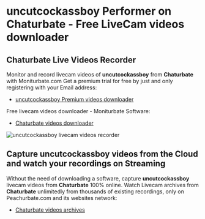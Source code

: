 # uncutcockassboy Performer on Chaturbate - Free LiveCam videos downloader

## Chaturbate Live Videos Recorder

Monitor and record livecam videos of **uncutcockassboy** from **Chaturbate** with Moniturbate.com
Get a premium trial for free by just and only registering with your Email address:
* [uncutcockassboy Premium videos downloader](https://moniturbate.com/request-demo-licence-key.html)

Free livecam videos downloader - Moniturbate Software:
* [Chaturbate videos downloader](https://moniturbate.com/moniturbate-download-software.html)

![uncutcockassboy livecam videos recorder](https://peachurnet.com/templates/moniturbate-software.png)


## Capture uncutcockassboy videos from the Cloud and watch your recordings on Streaming

Without the need of downloading a software, capture **uncutcockassboy** livecam videos from **Chaturbate** 100% online.
Watch Livecam archives from **Chaturbate** unlimitedly from thousands of existing recordings, only on Peachurbate.com and its websites network:
* [Chaturbate videos archives](https://peachurnet.com/)